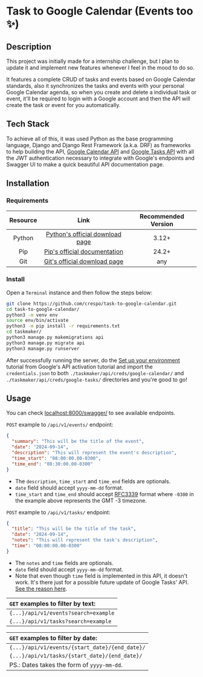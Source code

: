 # Task to Google Calendar (Events too ✨)
## Description
This project was initially made for a internship challenge, but I plan to update it and implement new features whenever I feel in the mood to do so.

It features a complete CRUD of tasks and events based on Google Calendar standards, also it synchronizes the tasks and events with your personal Google Calendar agenda, so when you create and delete a individual task or event, it'll be required to login with a Google account and then the API will create the task or event for you automatically.
## Tech Stack
To achieve all of this, it was used Python as the base programming language, Django and Django Rest Framework (a.k.a. DRF) as frameworks to help building the API, [Google Calendar API](https://developers.google.com/resources/api-libraries/documentation/calendar/v3/python/latest/index.html) and [Google Tasks API](https://developers.google.com/resources/api-libraries/documentation/tasks/v1/python/latest/index.html) with all the JWT authentication necessary to integrate with Google's endpoints and Swagger UI to make a quick beautiful API documentation page.
## Installation
### Requirements
| Resource | Link | Recommended Version |
| :------: | :--: | :-----: |
| Python | [Python's official download page](https://www.python.org/downloads/) | 3.12+ |
| Pip | [Pip's official documentation](https://pip.pypa.io/en/stable/installation/) | 24.2+ |
| Git | [Git's official download page](https://git-scm.com/downloads) | any |
### Install
Open a ```Terminal``` instance and then follow the steps below:
```bash
git clone https://github.com/crespo/task-to-google-calendar.git
cd task-to-google-calendar/
python3 -m venv env
source env/bin/activate
python3 -m pip install -r requirements.txt
cd taskmaker/
python3 manage.py makemigrations api
python3 manage.py migrate api
python3 manage.py runserver
```
After successfully running the server, do the [Set up your environment](https://developers.google.com/calendar/api/quickstart/python#set-up-environment) tutorial from Google's API activation tutorial and import the ```credentials.json``` to both ```./taskmaker/api/creds/google-calendar/``` and ```./taskmaker/api/creds/google-tasks/``` directories and you're good to go!
## Usage
You can check [localhost:8000/swagger/](http://localhost:8000/swagger/) to see available endpoints.

```POST``` example to ```/api/v1/events/``` endpoint:
```json
{
  "summary": "This will be the title of the event",
  "date": "2024-09-14",
  "description": "This will represent the event's description",
  "time_start": "08:00:00.00-0300",
  "time_end": "08:30:00.00-0300"
}
```
- The ```description```, ```time_start``` and ```time_end``` fields are optionals.
- ```date``` field should accept ```yyyy-mm-dd``` format.
- ```time_start``` and ```time_end``` should accept [RFC3339](https://www.rfc-editor.org/rfc/rfc3339) format where ```-0300``` in the example above represents the GMT -3 timezone.

```POST``` example to ```/api/v1/tasks/``` endpoint:
```json
{
  "title": "This will be the title of the task",
  "date": "2024-09-14",
  "notes": "This will represent the task's description",
  "time": "08:00:00.00-0300"
}
```
- The ```notes``` and ```time``` fields are optionals.
- ```date``` field should accept ```yyyy-mm-dd``` format.
- Note that even though ```time``` field is implemented in this API, it doesn't work. It's there just for a possible future update of Google Tasks' API. [See the reason here](https://issuetracker.google.com/issues/166896024).

| ```GET``` examples to filter by text: |
| :------------------------------------ |
| ```{...}/api/v1/events?search=example``` |
| ```{...}/api/v1/tasks?search=example``` |


| ```GET``` examples to filter by date: |
| :------------------------------------ |
| ```{...}/api/v1/events/{start_date}/{end_date}/``` |
| ```{...}/api/v1/tasks/{start_date}/{end_date}/``` |
| PS.: Dates takes the form of ```yyyy-mm-dd```. |
